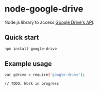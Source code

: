 
# node-google-drive

Node.js library to access [Google Drive's API](https://developers.google.com/drive/v1/reference/).

## Quick start

```bash
npm install google-drive
```

## Example usage

```bash
var gdrive = require('google-drive');

// TODO: Work in progress

```
